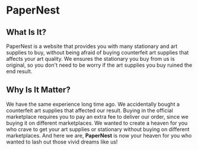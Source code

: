 # PaperNest
## What Is It?
PaperNest is a website that provides you with many stationary and art supplies to buy, without being afraid of buying counterfeit art supplies that affects your art quality. We ensures the stationary you buy from us is original, so you don't need to be worry if the art supplies you buy ruined the end result.

## Why Is It Matter?
We have the same experience long time ago. We accidentally bought a counterfeit art supplies that affected our result. Buying in the official marketplace requires you to pay an extra fee to deliver our order, since we buying it on different marketplaces. We wanted to create a heaven for you who crave to get your art supplies or stationary without buying on different marketplaces. And here we are, **PaperNest** is now your heaven for you who wanted to lash out those vivid dreams like us!
